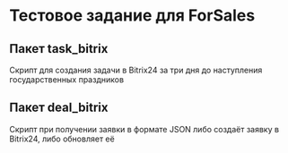 # Тестовое задание для ForSales

Пакет task_bitrix
-----
<p>Скрипт для создания задачи в Bitrix24 за три дня до наступления государственных праздников </p>


Пакет deal_bitrix
-----
<p>Cкрипт при получении заявки в формате JSON либо создаёт заявку в Bitrix24, либо обновляет её</p>

